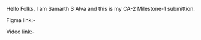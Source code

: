 Hello Folks, I am Samarth S Alva and this is my CA-2 Milestone-1 submittion.

Figma link:- 

Video link:- 